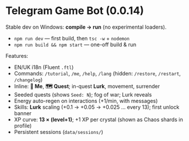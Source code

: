 # Telegram Game Bot (0.0.14)

Stable dev on Windows: **compile → run** (no experimental loaders).
- `npm run dev` — first build, then `tsc -w` + `nodemon`
- `npm run build && npm start` — one-off build & run

Features:
- EN/UK i18n (Fluent `.ftl`)
- Commands: `/tutorial`, `/me`, `/help`, `/lang` (hidden: `/restore`, `/restart`, `/changelog`)
- Inline: **🧙 Me**, **🗺 Quest**; in-quest **Lurk**, movement, surrender
- Seeded quests (shows `Seed: N`); fog of war; Lurk reveals
- Energy auto-regen on interactions (+1/min, with messages)
- Skills: **Lurk** scaling (+0.1 → +0.05 → +0.025 … every 13); first unlock banner
- XP curve: **13 × (level+1)**; +1 XP per crystal (shown as Chaos shards in profile)
- Persistent sessions (`data/sessions/`)

